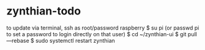 # zynthian-todo



to update via terminal, ssh as root/password raspberry
$ su pi (or passwd pi to set a password to login directly on that user)
$ cd ~/zynthian-ui
$ git pull —rebase
$ sudo systemctl restart zynthian
